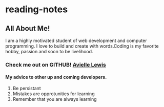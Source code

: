 # reading-notes
## All About Me!
I am a highly motivated student of web development and computer programming. I love to build and create with words.Coding is my favorite hobby, passion and soon to be livelihood.
### Check me out on GITHUB! [Avielle Lewis](https://github.com/aviselanj)
#### My advice to other up and  coming developers.
1. Be persistant
2. Mistakes are opprotunities for learning
3. Remember that you are always learning




